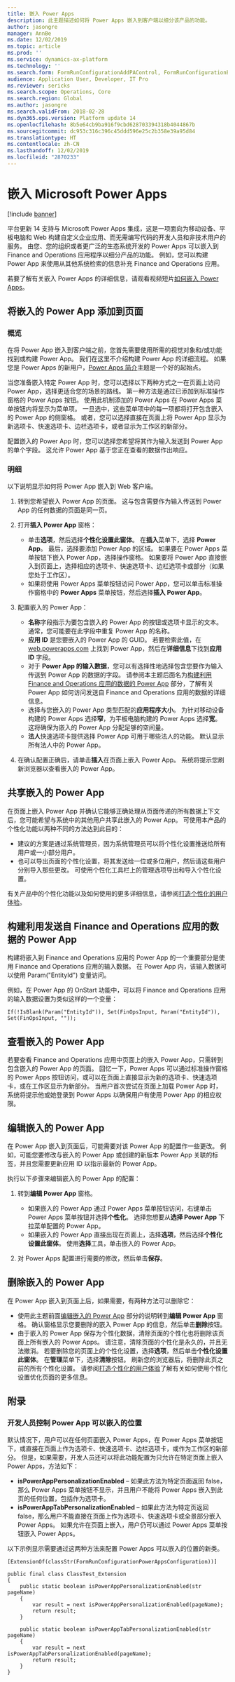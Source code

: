 ```yaml
---
title: 嵌入 Power Apps
description: 此主题描述如何将 Power Apps 嵌入到客户端以细分该产品的功能。
author: jasongre
manager: AnnBe
ms.date: 12/02/2019
ms.topic: article
ms.prod: ''
ms.service: dynamics-ax-platform
ms.technology: ''
ms.search.form: FormRunConfigurationAddPAControl, FormRunConfigurationEditPAControl
audience: Application User, Developer, IT Pro
ms.reviewer: sericks
ms.search.scope: Operations, Core
ms.search.region: Global
ms.author: jasongre
ms.search.validFrom: 2018-02-28
ms.dyn365.ops.version: Platform update 14
ms.openlocfilehash: 8b5e64cb9ba916f9cbd628703394318b4044867b
ms.sourcegitcommit: dc953c316c396c45ddd596e25c2b358e39a95d84
ms.translationtype: HT
ms.contentlocale: zh-CN
ms.lasthandoff: 12/02/2019
ms.locfileid: "2870233"
---
```

# <a name="embed-microsoft-power-apps"></a>嵌入 Microsoft Power Apps

[!include [banner](../includes/banner.md)]

平台更新 14 支持与 Microsoft Power Apps 集成，这是一项面向为移动设备、平板电脑和 Web 构建自定义企业应用、而无需编写代码的开发人员和非技术用户的服务。 由您、您的组织或者更广泛的生态系统开发的 Power Apps 可以嵌入到 Finance and Operations 应用程序以细分产品的功能。 例如，您可以构建 Power App 来使用从其他系统检索的信息补充 Finance and Operations 应用。

若要了解有关嵌入 Power Apps 的详细信息，请观看视频短片[如何嵌入 Power Apps](https://www.youtube.com/watch?v=x3qyA1bH-NY)。

## <a name="adding-an-embedded-power-app-to-a-page"></a>将嵌入的 Power App 添加到页面

### <a name="overview"></a>概览

在将 Power App 嵌入到客户端之前，您首先需要使用所需的视觉对象和/或功能找到或构建 Power App。 我们在这里不介绍构建 Power App 的详细流程。 如果您是 Power Apps 的新用户，[Power Apps 简介](https://docs.microsoft.com/powerapps/getting-started)主题是一个好的起始点。

当您准备嵌入特定 Power App 时，您可以选择以下两种方式之一在页面上访问 Power App，选择更适合您的场景的路线。 第一种方法是通过已添加到标准操作窗格的 Power Apps 按钮。 使用此机制添加的 Power Apps 在 Power Apps 菜单按钮内将显示为菜单项。 一旦选中，这些菜单项中的每一项都将打开包含嵌入的 Power App 的侧窗格。 或者，您可以选择直接在页面上将 Power App 显示为新选项卡、快速选项卡、边栏选项卡，或者显示为工作区的新部分。

配置嵌入的 Power App 时，您可以选择您希望将其作为输入发送到 Power App 的单个字段。 这允许 Power App 基于您正在查看的数据作出响应。

### <a name="details"></a>明细

以下说明显示如何将 Power App 嵌入到 Web 客户端。

1. 转到您希望嵌入 Power App 的页面。 这与包含需要作为输入传送到 Power App 的任何数据的页面是同一页。
2. 打开**插入 Power App** 窗格：

    - 单击**选项**，然后选择**个性化设置此窗体**。 在**插入**菜单下，选择 **Power App**。 最后，选择要添加 Power App 的区域。 如果要在 Power Apps 菜单按钮下嵌入 Power App，选择操作窗格。 如果要将 Power App 直接嵌入到页面上，选择相应的选项卡、快速选项卡、边栏选项卡或部分（如果您处于工作区）。
    - 如果将使用 Power Apps 菜单按钮访问 Power App，您可以单击标准操作窗格中的 **Power Apps** 菜单按钮，然后选择**插入 Power App**。

3. 配置嵌入的 Power App：

    - **名称**字段指示为要包含嵌入的 Power App 的按钮或选项卡显示的文本。 通常，您可能要在此字段中重复 Power App 的名称。
    - **应用 ID** 是您要嵌入的 Power App 的 GUID。 若要检索此值，在 [web.powerapps.com](https://web.powerapps.com) 上找到 Power App，然后在**详细信息**下找到**应用 ID** 字段。
    - 对于 **Power App 的输入数据**，您可以有选择性地选择包含您要作为输入传送到 Power App 的数据的字段。 请参阅本主题后面名为[构建利用 Finance and Operations 应用的数据的 Power App](#building-a-power-app-that-leverages-data-sent-from-finance-and-operations-apps) 部分，了解有关 Power App 如何访问发送自 Finance and Operations 应用的数据的详细信息。
    - 选择与您嵌入的 Power App 类型匹配的**应用程序大小**。 为针对移动设备构建的 Power Apps 选择**窄**，为平板电脑构建的 Power Apps 选择**宽**。 这将确保为嵌入的 Power App 分配足够的空间量。
    - **法人**快速选项卡提供选择 Power App 可用于哪些法人的功能。 默认显示所有法人中的 Power App。

4. 在确认配置正确后，请单击**插入**在页面上嵌入 Power App。 系统将提示您刷新浏览器以查看嵌入的 Power App。

## <a name="sharing-an-embedded-power-app"></a>共享嵌入的 Power App

在页面上嵌入 Power App 并确认它能够正确处理从页面传递的所有数据上下文后，您可能希望与系统中的其他用户共享此嵌入的 Power App。 可使用本产品的个性化功能以两种不同的方法达到此目的：

- 建议的方案是通过系统管理员，因为系统管理员可以将个性化设置推送给所有用户或一小部分用户。
- 也可以导出页面的个性化设置，将其发送给一位或多位用户，然后请这些用户分别导入那些更改。 可使用个性化工具栏上的管理选项导出和导入个性化设置。

有关产品中的个性化功能以及如何使用的更多详细信息，请参阅[打造个性化的用户体验](personalize-user-experience.md)。

## <a name="building-a-power-app-that-leverages-data-sent-from-finance-and-operations-apps"></a>构建利用发送自 Finance and Operations 应用的数据的 Power App

构建将嵌入到 Finance and Operations 应用的 Power App 的一个重要部分是使用 Finance and Operations 应用的输入数据。 在 Power App 内，该输入数据可以使用 Param("EntityId") 变量访问。

例如，在 Power App 的 OnStart 功能中，可以将 Finance and Operations 应用的输入数据设置为类似这样的一个变量：

```
If(!IsBlank(Param("EntityId")), Set(FinOpsInput, Param("EntityId")), Set(FinOpsInput, ""));
```

## <a name="viewing-an-embedded-power-app"></a>查看嵌入的 Power App

若要查看 Finance and Operations 应用中页面上的嵌入 Power App，只需转到包含嵌入的 Power App 的页面。 回忆一下，Power Apps 可以通过标准操作窗格的 Power Apps 按钮访问，或可以在页面上直接显示为新的选项卡、快速选项卡，或在工作区显示为新部分。 当用户首次尝试在页面上加载 Power App 时，系统将提示他或她登录到 Power Apps 以确保用户有使用 Power App 的相应权限。

## <a name="editing-an-embedded-power-app"></a>编辑嵌入的 Power App

在 Power App 嵌入到页面后，可能需要对该 Power App 的配置作一些更改。 例如，可能您要修改与嵌入的 Power App 或创建的新版本 Power App 关联的标签，并且您需要更新应用 ID 以指示最新的 Power App。

执行以下步骤来编辑嵌入的 Power App 的配置：

1. 转到**编辑 Power App** 窗格。

    - 如果嵌入的 Power App 通过 Power Apps 菜单按钮访问，右键单击 Power Apps 菜单按钮并选择**个性化**。 选择您想要从**选择 Power App** 下拉菜单配置的 Power App。
    - 如果嵌入的 Power App 直接出现在页面上，选择**选项**，然后选择**个性化设置此窗体**。 使用**选择**工具，单击嵌入的 Power App。

2. 对 Power Apps 配置进行需要的修改，然后单击**保存**。

## <a name="removing-an-embedded-power-app"></a>删除嵌入的 Power App

在 Power App 嵌入到页面上后，如果需要，有两种方法可以删除它：

- 使用此主题前面[编辑嵌入的 Power App](#editing-an-embedded-power-app) 部分的说明转到**编辑 Power App** 窗格。 确认窗格显示您要删除的嵌入 Power App 的信息，然后单击**删除**按钮。
- 由于嵌入的 Power App 保存为个性化数据，清除页面的个性化也将删除该页面上所有嵌入的 Power Apps。 请注意，清除页面的个性化是永久的，并且无法撤消。 若要删除您的页面上的个性化设置，选择**选项**，然后单击**个性化设置此窗体**。 在**管理**菜单下，选择**清除**按钮。 刷新您的浏览器后，将删除此页之前的所有个性化设置。 请参阅[打造个性化的用户体验](personalize-user-experience.md)了解有关如何使用个性化设置优化页面的更多信息。

## <a name="appendix"></a>附录

### <a name="developer-control-over-where-a-power-app-can-be-embedded"></a>开发人员控制 Power App 可以嵌入的位置

默认情况下，用户可以在任何页面嵌入 Power Apps，在 Power Apps 菜单按钮下，或直接在页面上作为选项卡、快速选项卡、边栏选项卡，或作为工作区的新部分。 但是，如果需要，开发人员还可以将此功能配置为只允许在特定页面上嵌入 Power Apps，方法如下：

- **isPowerAppPersonalizationEnabled** – 如果此方法为特定页面返回 false，那么 Power Apps 菜单按钮不显示，并且用户不能将 Power Apps 嵌入到此页的任何位置，包括作为选项卡。
- **isPowerAppTabPersonalizationEnabled** – 如果此方法为特定页返回 false，那么用户不能直接在页面上作为选项卡、快速选项卡或全景部分嵌入 Power Apps。 如果允许在页面上嵌入，用户仍可以通过 Power Apps 菜单按钮嵌入 Power Apps。

以下示例显示需要通过这两种方法来配置 Power Apps 可以嵌入的位置的新类。

```
[ExtensionOf(classStr(FormRunConfigurationPowerAppsConfiguration))]

public final class ClassTest_Extension
{
    public static boolean isPowerAppPersonalizationEnabled(str pageName)
    {
        var result = next isPowerAppPersonalizationEnabled(pageName);
        return result;
    }
    
    public static boolean isPowerAppTabPersonalizationEnabled(str pageName)
    {
        var result = next isPowerAppTabPersonalizationEnabled(pageName);
        return result;
    }
}
```
